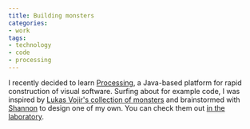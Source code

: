 ```yaml
---
title: Building monsters
categories:
- work
tags:
- technology
- code
- processing
---
```


I recently decided to learn [Processing][1], a Java-based platform for rapid construction of visual software.  Surfing about for example code, I was inspired by [Lukas Vojir's collection of monsters][2] and brainstormed with [Shannon][3] to design one of my own.  You can check them out [in the laboratory][4].

   [1]: http://processing.org/
   [2]: http://rmx.cz/monsters/
   [3]: http://www.shannonethomas.com/
   [4]: /projects/fur/
